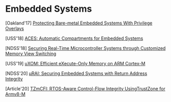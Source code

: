 # Embedded Systems

[Oakland'17] [Protecting Bare-metal Embedded Systems With Privilege
Overlays](https://nebelwelt.net/publications/files/17Oakland.pdf)

[USS'18] [ACES: Automatic Compartments for Embedded
Systems](https://www.usenix.org/system/files/conference/usenixsecurity18/sec18-clements.pdf)

[NDSS'18] [Securing Real-Time Microcontroller Systems through Customized Memory
View Switching](https://www.ndss-symposium.org/wp-content/uploads/2018/02/ndss2018_04B-2_Kim_paper.pdf)

[USS'19] [uXOM: Efficient eXecute-Only Memory on ARM
Cortex-M](https://www.usenix.org/system/files/sec19-kwon_0.pdf)

[NDSS'20] [µRAI: Securing Embedded Systems with Return Address
Integrity](http://nebelwelt.net/files/20NDSS.pdf)

[Article'20] [TZmCFI: RTOS-Aware Control-Flow Integrity UsingTrustZone for
Armv8-M](https://link.springer.com/content/pdf/10.1007/s10766-020-00673-z.pdf)
